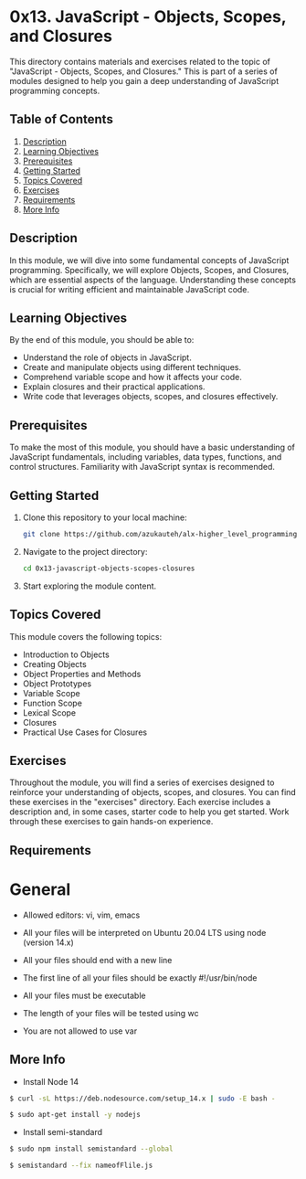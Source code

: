 # 0x13. JavaScript - Objects, Scopes, and Closures

This directory contains materials and exercises related to the topic of "JavaScript - Objects, Scopes, and Closures." This is part of a series of modules designed to help you gain a deep understanding of JavaScript programming concepts.

## Table of Contents

1. [Description](#description)
2. [Learning Objectives](#learning-objectives)
3. [Prerequisites](#prerequisites)
4. [Getting Started](#getting-started)
5. [Topics Covered](#topics-covered)
6. [Exercises](#exercises)
7. [Requirements](#Requirements)
8. [More Info](#More-info)

## Description

In this module, we will dive into some fundamental concepts of JavaScript programming. Specifically, we will explore Objects, Scopes, and Closures, which are essential aspects of the language. Understanding these concepts is crucial for writing efficient and maintainable JavaScript code.

## Learning Objectives

By the end of this module, you should be able to:

- Understand the role of objects in JavaScript.
- Create and manipulate objects using different techniques.
- Comprehend variable scope and how it affects your code.
- Explain closures and their practical applications.
- Write code that leverages objects, scopes, and closures effectively.

## Prerequisites

To make the most of this module, you should have a basic understanding of JavaScript fundamentals, including variables, data types, functions, and control structures. Familiarity with JavaScript syntax is recommended.

## Getting Started

1. Clone this repository to your local machine:

   ```bash
   git clone https://github.com/azukauteh/alx-higher_level_programming.git
   ```

2. Navigate to the project directory:

   ```bash
   cd 0x13-javascript-objects-scopes-closures
   ```

3. Start exploring the module content.

## Topics Covered

This module covers the following topics:

- Introduction to Objects
- Creating Objects
- Object Properties and Methods
- Object Prototypes
- Variable Scope
- Function Scope
- Lexical Scope
- Closures
- Practical Use Cases for Closures

## Exercises

Throughout the module, you will find a series of exercises designed to reinforce your understanding of objects, scopes, and closures. You can find these exercises in the "exercises" directory. Each exercise includes a description and, in some cases, starter code to help you get started. Work through these exercises to gain hands-on experience.

## Requirements

# General

- Allowed editors: vi, vim, emacs

- All your files will be interpreted on Ubuntu 20.04 LTS using node (version 14.x)

- All your files should end with a new line

- The first line of all your files should be exactly #!/usr/bin/node

- All your files must be executable

- The length of your files will be tested using wc

- You are not allowed to use var

## More Info

- Install Node 14
```bash
$ curl -sL https://deb.nodesource.com/setup_14.x | sudo -E bash -

$ sudo apt-get install -y nodejs
```
- Install semi-standard
```bash
$ sudo npm install semistandard --global

$ semistandard --fix nameofFlile.js
```
